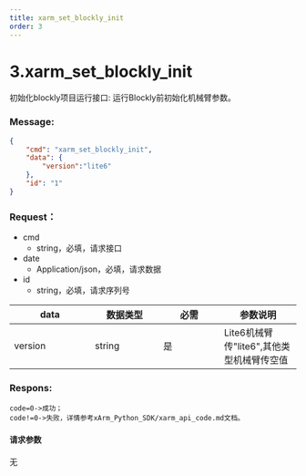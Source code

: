 ```yaml
---
title: xarm_set_blockly_init
order: 3
---
```

# 3.xarm\_set\_blockly\_init
初始化blockly项目运行接口:
运行Blockly前初始化机械臂参数。
### Message:  
```json
{
    "cmd": "xarm_set_blockly_init",
    "data": {
        "version":"lite6"
    },
    "id": "1"
}
```

### Request：  
* cmd
  * string，必填，请求接口
* date
  * Application/json，必填，请求数据
* id
  * string，必填，请求序列号
<table><thead><tr><th width="126">data</th><th width="104">数据类型</th><th width="91">必需</th><th>参数说明</th></tr></thead><tbody><tr><td>version</td><td>string</td><td>是</td><td>Lite6机械臂传"lite6",其他类型机械臂传空值</td></tr></tbody></table>

### Respons:  
```
code=0->成功；
code!=0->失败，详情参考xArm_Python_SDK/xarm_api_code.md文档。
```

#### 请求参数
无
